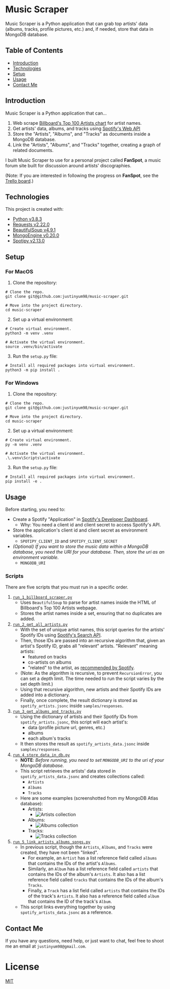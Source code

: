 # Music Scraper
Music Scraper is a Python application that can grab top artists' data (albums, tracks, profile pictures, etc.) and, if needed, store that data in MongoDB database.

## Table of Contents
* [Introduction](#introduction)
* [Technologies](#technologies)
* [Setup](#setup)
* [Usage](#usage)
* [Contact Me](#contact-me)

## Introduction
Music Scraper is a Python application that can...
1. Web scrape [Billboard's Top 100 Artists chart](https://www.billboard.com/charts/artist-100 "Billboard Artist 100 Chart") for artist names.
2. Get artists' data, albums, and tracks using [Spotify's Web API](https://developer.spotify.com/documentation/web-api/ "Spotify's Web API")
3. Store the "Artists", "Albums", and "Tracks" as documents inside a MongoDB database.
4. Link the "Artists", "Albums", and "Tracks" together, creating a graph of related documents.

I built Music Scraper to use for a personal project called **FanSpot**, a music forum site built for discussion around artists' discographies.

(Note: If you are interested in following the progress on **FanSpot**, see the [Trello board](https://trello.com/b/F906TQB7 "FanSpot Website").)

## Technologies
This project is created with:
* [Python v3.8.3](https://docs.python.org/release/3.8.3/)
* [Requests v2.22.0](https://requests.readthedocs.io/en/master/)
* [BeautifulSoup v4.9.1](https://www.crummy.com/software/BeautifulSoup/bs4/doc/)
* [MongoEngine v0.20.0](http://docs.mongoengine.org/)
* [Spotipy v2.13.0](https://spotipy.readthedocs.io/en/2.13.0/)

## Setup
### For MacOS
1. Clone the repository:
```
# Clone the repo.
git clone git@github.com:justinyum98/music-scraper.git

# Move into the project directory.
cd music-scraper
```
2. Set up a virtual environment:
```
# Create virtual environment.
python3 -m venv .venv

# Activate the virtual environment.
source .venv/bin/activate
```
3. Run the `setup.py` file:
```
# Install all required packages into virtual environment.
python3 -m pip install .
```

### For Windows
1. Clone the repository:
```
# Clone the repo.
git clone git@github.com:justinyum98/music-scraper.git

# Move into the project directory.
cd music-scraper
```
2. Set up a virtual environment:
```
# Create virtual environment.
py -m venv .venv

# Activate the virtual environment.
.\.venv\Scripts\activate
```
3. Run the `setup.py` file:
```
# Install all required packages into virtual environment.
pip install -e .
```

## Usage
Before starting, you need to:
- Create a Spotify "Application" in [Spotify's Developer Dashboard](https://developer.spotify.com/dashboard/).
  - Why: You need a client id and client secret to access Spotify's API.
- Store the application's client id and client secret as environment variables.
  - `SPOTIPY_CLIENT_ID` and `SPOTIFY_CLIENT_SECRET`
- *(Optional) If you want to store the music data within a MongoDB database, you need the URI for your database. Then, store the uri as an environment variable.*
  - `MONGODB_URI`

### Scripts
There are five scripts that you must run in a specific order.
1. [`run_1_billboard_scraper.py`](samples/run_1_billboard_scraper.py)
   - Uses `BeautifulSoup` to parse for artist names inside the HTML of Billboard's Top 100 Artists webpage.
   - Stores the artist names inside a set, ensuring that no duplicates are added.
2. [`run_2_get_all_artists.py`](samples/run_2_get_all_artists.py)
   - With the set of unique artist names, this script queries for the artists' Spotify IDs using [Spotify's Search API](https://developer.spotify.com/documentation/web-api/reference-beta/#endpoint-search).
   - Then, those IDs are passed into an recursive algorithm that, given an artist's Spotify ID, grabs all "relevant" artists. "Relevant" meaning artists:
     - featured on tracks
     - co-artists on albums
     - "related" to the artist, as [recommended by Spotify](https://developer.spotify.com/documentation/web-api/reference-beta/#endpoint-get-an-artists-related-artists).
   - (Note: As the algorithm is recursive, to prevent `RecursionError`, you can set a depth limit. The time needed to run the script varies by the set depth limit.)
   - Using that recursive algorithm, new artists and their Spotify IDs are added into a dictionary.
   - Finally, once complete, the result dictionary is stored as `spotify_artists.jsonc` inside `samples/responses`.
3. [`run_3_get_albums_and_tracks.py`](samples/run_3_get_albums_and_tracks.py)
   - Using the dictionary of artists and their Spotify IDs from `spotify_artists.jsonc`, this script will each artist's:
     - data (profile picture url, genres, etc.)
     - albums
     - each album's tracks
   - It then stores the result as `spotify_artists_data.jsonc` inside `samples/responses`.
4. [`run_4_store_data_in_db.py`](samples/run_4_store_data_in_db.py)
   -  **NOTE**: *Before running, you need to set `MONGODB_URI` to the uri of your MongoDB database.*
   -  This script retrieves the artists' data stored in `spotify_artists_data.jsonc` and creates collections called:
      -  `Artists`
      -  `Albums`
      -  `Tracks`
   - Here are some examples (screenshotted from my MongoDB Atlas database):
     - Artists:
       - ![Artists collection](images/artist-db-example.png)
     - Albums:
       - ![Albums collection](images/album-db-example.png)
     - Tracks:
       - ![Tracks collection](images/track-db-example.png)
5. [`run_5_link_artists_albums_songs.py`](samples/run_5_link_artists_albums_songs.py)
   - In previous script, though the `Artists`, `Albums`, and `Tracks` were created, they have not been "linked".
     - For example, an `Artist` has a list reference field called `albums` that contains the IDs of the artist's `Albums`.
     - Similarly, an `Album` has a list reference field called `artists` that contains the IDs of the album's `Artists`. It also has a list reference field called `tracks` that contains the IDs of the album's `Tracks`.
     - Finally, a `Track` has a list field called `artists` that contains the IDs of the track's `Artists`. It also has a reference field called `album` that contains the ID of the track's `Album`.
   - This script links everything together by using `spotify_artists_data.jsonc` as a reference.

## Contact Me
If you have any questions, need help, or just want to chat, feel free to shoot me an email at `justinyum98@gmail.com`.

# License
[MIT](LICENSE.md)
